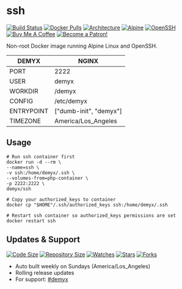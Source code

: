 # ssh
[![Build Status](https://img.shields.io/travis/demyxco/ssh?style=flat)](https://travis-ci.org/demyxco/ssh)
[![Docker Pulls](https://img.shields.io/docker/pulls/demyx/ssh?style=flat&color=blue)](https://hub.docker.com/r/demyx/ssh)
[![Architecture](https://img.shields.io/badge/linux-amd64-important?style=flat&color=blue)](https://hub.docker.com/r/demyx/ssh)
[![Alpine](https://img.shields.io/badge/alpine-3.11.5-informational?style=flat&color=blue)](https://hub.docker.com/r/demyx/ssh)
[![OpenSSH](https://img.shields.io/badge/openssh--informational?style=flat&color=blue)](https://hub.docker.com/r/demyx/ssh)
[![Buy Me A Coffee](https://img.shields.io/badge/buy_me_coffee-$5-informational?style=flat&color=blue)](https://www.buymeacoffee.com/VXqkQK5tb)
[![Become a Patron!](https://img.shields.io/badge/become%20a%20patron-$5-informational?style=flat&color=blue)](https://www.patreon.com/bePatron?u=23406156)

Non-root Docker image running Alpine Linux and OpenSSH.

DEMYX | NGINX
--- | ---
PORT | 2222
USER | demyx
WORKDIR | /demyx
CONFIG | /etc/demyx
ENTRYPOINT | ["dumb-init", "demyx"]
TIMEZONE | America/Los_Angeles

## Usage
```
# Run ssh container first
docker run -d --rm \
--name=ssh \
-v ssh:/home/demyx/.ssh \
--volumes-from=php-container \
-p 2222:2222 \
demyx/ssh

# Copy your authorized_keys to container
docker cp "$HOME"/.ssh/authorized_keys ssh:/home/demyx/.ssh

# Restart ssh container so authorized_keys permissions are set
docker restart ssh
```

## Updates & Support
[![Code Size](https://img.shields.io/github/languages/code-size/demyxco/ssh?style=flat&color=blue)](https://github.com/demyxco/ssh)
[![Repository Size](https://img.shields.io/github/repo-size/demyxco/ssh?style=flat&color=blue)](https://github.com/demyxco/ssh)
[![Watches](https://img.shields.io/github/watchers/demyxco/ssh?style=flat&color=blue)](https://github.com/demyxco/ssh)
[![Stars](https://img.shields.io/github/stars/demyxco/ssh?style=flat&color=blue)](https://github.com/demyxco/ssh)
[![Forks](https://img.shields.io/github/forks/demyxco/ssh?style=flat&color=blue)](https://github.com/demyxco/ssh)

* Auto built weekly on Sundays (America/Los_Angeles)
* Rolling release updates
* For support: [#demyx](https://webchat.freenode.net/?channel=#demyx)
